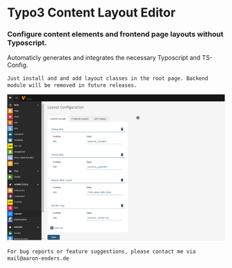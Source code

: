 # Typo3 Content Layout Editor
### Configure content elements and frontend page layouts without Typoscript.

Automaticly generates and integrates the necessary Typoscript and TS-Config.
```
Just install and and add layout classes in the root page. Backend module will be removed in future releases.
```
![Alt text](Documentation/Images/screenshot.jpg?raw=true "Screenshot")
```
For bug reports or feature suggestions, please contact me via mail@aaron-enders.de
```